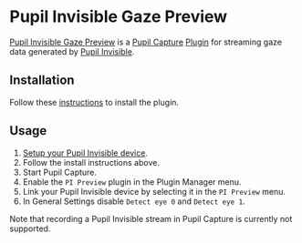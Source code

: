 # Pupil Invisible Gaze Preview

[Pupil Invisible Gaze Preview][this-repo] is a [Pupil Capture][pupil-capture-docs] [Plugin][pupil-plugin-docs] for streaming gaze data generated by [Pupil Invisible][pupil-invisible].

## Installation

Follow these [instructions][pupil-plugin-docs] to install the plugin.

## Usage

1. [Setup your Pupil Invisible device][pupil-invisible-docs].
1. Follow the install instructions above.
1. Start Pupil Capture.
1. Enable the `PI Preview` plugin in the Plugin Manager menu.
1. Link your Pupil Invisible device by selecting it in the `PI Preview` menu.
1. In General Settings disable `Detect eye 0` and `Detect eye 1`.

Note that recording a Pupil Invisible stream in Pupil Capture is currently not supported.

[this-repo]: https://github.com/pupil-labs/pi_preview
[pupil-capture-docs]: https://docs.pupil-labs.com/core/software/pupil-capture/
[pupil-plugin-docs]: https://docs.pupil-labs.com/developer/core/plugin-api/#adding-a-plugin
[pupil-invisible-docs]: https://docs.pupil-labs.com/invisible/
[pupil-invisible]: https://pupil-labs.com/products/invisible/
